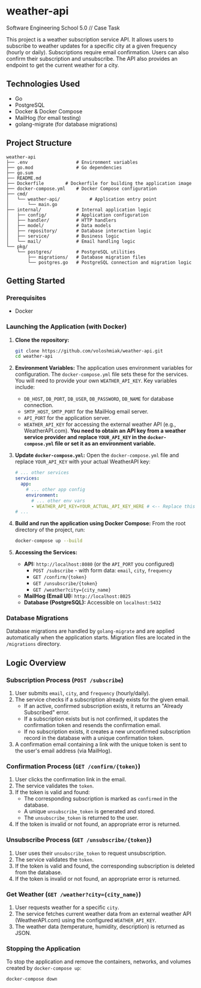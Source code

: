 # weather-api
Software Engineering School 5.0 // Case Task

This project is a weather subscription service API. It allows users to subscribe to weather updates for a specific city at a given frequency (hourly or daily). Subscriptions require email confirmation. Users can also confirm their subscription and unsubscribe. The API also provides an endpoint to get the current weather for a city.

## Technologies Used
*   Go
*   PostgreSQL
*   Docker & Docker Compose
*   MailHog (for email testing)
*   golang-migrate (for database migrations)

## Project Structure
```
weather-api
├── .env                  # Environment variables
├── go.mod                # Go dependencies
├── go.sum
├── README.md
├── Dockerfile        # Dockerfile for building the application image
├── docker-compose.yml    # Docker Compose configuration
├── cmd/
│   └── weather-api/           # Application entry point
│       └── main.go
├── internal/             # Internal application logic
│   ├── config/           # Application configuration
│   ├── handler/          # HTTP handlers
│   ├── model/            # Data models
│   ├── repository/       # Database interaction logic
│   ├── service/          # Business logic
│   └── mail/             # Email handling logic
└── pkg/
    └── postgres/         # PostgreSQL utilities
        ├── migrations/   # Database migration files
        └── postgres.go   # PostgreSQL connection and migration logic
```

## Getting Started

### Prerequisites
*   Docker

### Launching the Application (with Docker)
1.  **Clone the repository:**
    ```bash
    git clone https://github.com/voloshmiak/weather-api.git
    cd weather-api
    ```

2.  **Environment Variables:**
    The application uses environment variables for configuration. The `docker-compose.yml` file sets these for the services. You will need to provide your own `WEATHER_API_KEY`.
    Key variables include:
    *   `DB_HOST`, `DB_PORT`, `DB_USER`, `DB_PASSWORD`, `DB_NAME` for database connection.
    *   `SMTP_HOST`, `SMTP_PORT` for the MailHog email server.
    *   `API_PORT` for the application server.
    *   `WEATHER_API_KEY` for accessing the external weather API (e.g., WeatherAPI.com). **You need to obtain an API key from a weather service provider and replace `YOUR_API_KEY` in the `docker-compose.yml` file or set it as an environment variable.**

3.  **Update `docker-compose.yml`:**
    Open the `docker-compose.yml` file and replace `YOUR_API_KEY` with your actual WeatherAPI key:
    ```yaml
    # ... other services
    services:
      app:
        # ... other app config
        environment:
          # ... other env vars
          - WEATHER_API_KEY=YOUR_ACTUAL_API_KEY_HERE # <-- Replace this
    # ...
    ```

4.  **Build and run the application using Docker Compose:**
    From the root directory of the project, run:
    ```bash
    docker-compose up --build
    ```

5.  **Accessing the Services:**
    *   **API:** `http://localhost:8080` (or the `API_PORT` you configured)
        *   `POST /subscribe` - with form data: `email`, `city`, `frequency`
        *   `GET /confirm/{token}`
        *   `GET /unsubscribe/{token}`
        *   `GET /weather?city={city_name}`
    *   **MailHog (Email UI):** `http://localhost:8025`
    *   **Database (PostgreSQL):** Accessible on `localhost:5432`

### Database Migrations
Database migrations are handled by `golang-migrate` and are applied automatically when the application starts. Migration files are located in the `/migrations` directory.

## Logic Overview

### Subscription Process (`POST /subscribe`)
1.  User submits `email`, `city`, and `frequency` (hourly/daily).
2.  The service checks if a subscription already exists for the given email.
    *   If an active, confirmed subscription exists, it returns an "Already Subscribed" error.
    *   If a subscription exists but is not confirmed, it updates the confirmation token and resends the confirmation email.
    *   If no subscription exists, it creates a new unconfirmed subscription record in the database with a unique confirmation token.
3.  A confirmation email containing a link with the unique token is sent to the user's email address (via MailHog).

### Confirmation Process (`GET /confirm/{token}`)
1.  User clicks the confirmation link in the email.
2.  The service validates the `token`.
3.  If the token is valid and found:
    *   The corresponding subscription is marked as `confirmed` in the database.
    *   A unique `unsubscribe_token` is generated and stored.
    *   The `unsubscribe_token` is returned to the user.
4.  If the token is invalid or not found, an appropriate error is returned.

### Unsubscribe Process (`GET /unsubscribe/{token}`)
1.  User uses their `unsubscribe_token` to request unsubscription.
2.  The service validates the `token`.
3.  If the token is valid and found, the corresponding subscription is deleted from the database.
4.  If the token is invalid or not found, an appropriate error is returned.

### Get Weather (`GET /weather?city={city_name}`)
1.  User requests weather for a specific `city`.
2.  The service fetches current weather data from an external weather API (WeatherAPI.com) using the configured `WEATHER_API_KEY`.
3.  The weather data (temperature, humidity, description) is returned as JSON.

### Stopping the Application
To stop the application and remove the containers, networks, and volumes created by `docker-compose up`:
```bash
docker-compose down
```